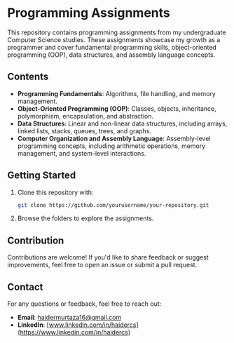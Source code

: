 # Programming Assignments

This repository contains programming assignments from my undergraduate Computer Science studies. These assignments showcase my growth as a programmer and cover fundamental programming skills, object-oriented programming (OOP), data structures, and assembly language concepts.

## Contents

- **Programming Fundamentals**: Algorithms, file handling, and memory management.
- **Object-Oriented Programming (OOP)**: Classes, objects, inheritance, polymorphism, encapsulation, and abstraction.
- **Data Structures**: Linear and non-linear data structures, including arrays, linked lists, stacks, queues, trees, and graphs.
- **Computer Organization and Assembly Language**: Assembly-level programming concepts, including arithmetic operations, memory management, and system-level interactions.

## Getting Started

1. Clone this repository with:

    ```bash
    git clone https://github.com/yourusername/your-repository.git
    ```

2. Browse the folders to explore the assignments.

## Contribution

Contributions are welcome! If you'd like to share feedback or suggest improvements, feel free to open an issue or submit a pull request.

## Contact

For any questions or feedback, feel free to reach out:

- **Email**: [haidermurtaza16@gmail.com](mailto:haidermurtaza16@gmail.com)
- **LinkedIn**: [www.linkedin.com/in/haidercs](https://www.linkedin.com/in/haidercs)

